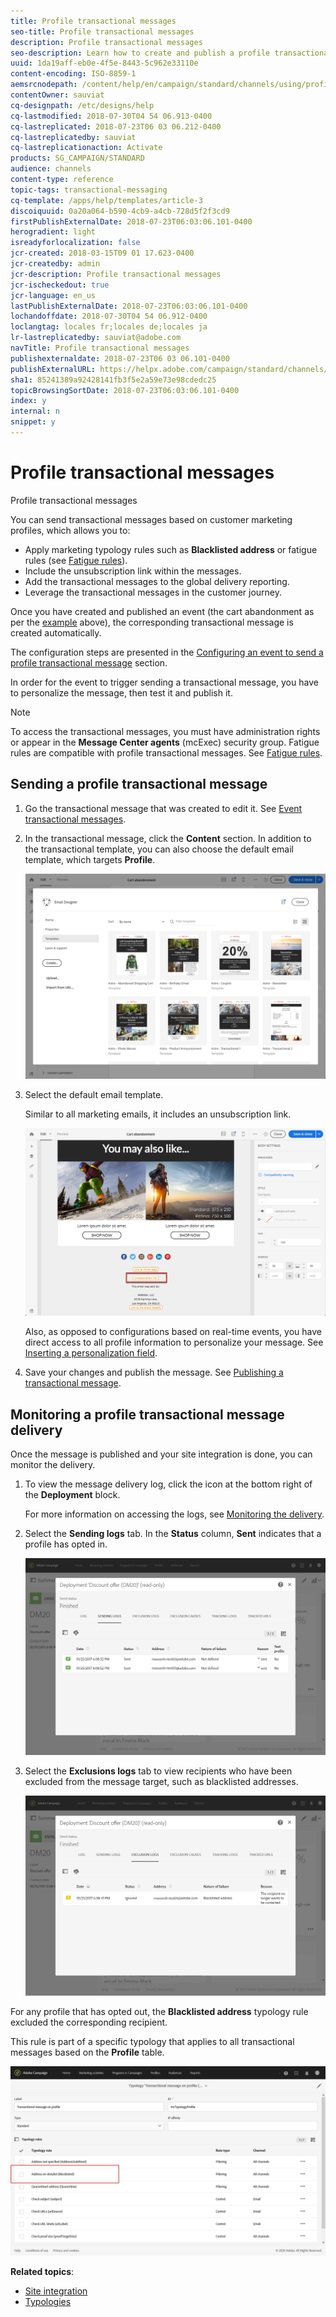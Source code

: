 ```yaml
---
title: Profile transactional messages
seo-title: Profile transactional messages
description: Profile transactional messages
seo-description: Learn how to create and publish a profile transactional message.
uuid: 1da19aff-eb0e-4f5e-8443-5c962e33110e
content-encoding: ISO-8859-1
aemsrcnodepath: /content/help/en/campaign/standard/channels/using/profile-transactional-messages
contentOwner: sauviat
cq-designpath: /etc/designs/help
cq-lastmodified: 2018-07-30T04 54 06.913-0400
cq-lastreplicated: 2018-07-23T06 03 06.212-0400
cq-lastreplicatedby: sauviat
cq-lastreplicationaction: Activate
products: SG_CAMPAIGN/STANDARD
audience: channels
content-type: reference
topic-tags: transactional-messaging
cq-template: /apps/help/templates/article-3
discoiquuid: 0a20a064-b590-4cb9-a4cb-728d5f2f3cd9
firstPublishExternalDate: 2018-07-23T06:03:06.101-0400
herogradient: light
isreadyforlocalization: false
jcr-created: 2018-03-15T09 01 17.623-0400
jcr-createdby: admin
jcr-description: Profile transactional messages
jcr-ischeckedout: true
jcr-language: en_us
lastPublishExternalDate: 2018-07-23T06:03:06.101-0400
lochandoffdate: 2018-07-30T04 54 06.912-0400
loclangtag: locales fr;locales de;locales ja
lr-lastreplicatedby: sauviat@adobe.com
navTitle: Profile transactional messages
publishexternaldate: 2018-07-23T06 03 06.101-0400
publishExternalURL: https://helpx.adobe.com/campaign/standard/channels/using/profile-transactional-messages.html
sha1: 85241389a92428141fb3f5e2a59e73e98cdedc25
topicBrowsingSortDate: 2018-07-23T06:03:06.101-0400
index: y
internal: n
snippet: y
---
```


# Profile transactional messages

Profile transactional messages

You can send transactional messages based on customer marketing profiles, which allows you to:

* Apply marketing typology rules such as **Blacklisted address** or fatigue rules (see [Fatigue rules](../../administration/using/fatigue-rules.md)).
* Include the unsubscription link within the messages.
* Add the transactional messages to the global delivery reporting.
* Leverage the transactional messages in the customer journey.

Once you have created and published an event (the cart abandonment as per the [example](../../channels/using/about-transactional-messaging.md#transactional-messaging-operating-principle) above), the corresponding transactional message is created automatically.

The configuration steps are presented in the [Configuring an event to send a profile transactional message](../../administration/using/configuring-transactional-messaging.md#use-case--configuring-an-event-to-send-a-transactional-message) section.

In order for the event to trigger sending a transactional message, you have to personalize the message, then test it and publish it.

>[!NOTE]
>
>To access the transactional messages, you must have administration rights or appear in the **Message Center agents** (mcExec) security group. Fatigue rules are compatible with profile transactional messages. See [Fatigue rules](../../administration/using/fatigue-rules.md).

## Sending a profile transactional message

1. Go the transactional message that was created to edit it. See [Event transactional messages](../../channels/using/event-transactional-messages.md).
1. In the transactional message, click the **Content** section. In addition to the transactional template, you can also choose the default email template, which targets **Profile**.

   ![](assets/message-center_marketing_templates.png)

1. Select the default email template.

   Similar to all marketing emails, it includes an unsubscription link.

   ![](assets/message-center_marketing_perso_unsubscription.png)

   Also, as opposed to configurations based on real-time events, you have direct access to all profile information to personalize your message. See [Inserting a personalization field](../../designing/using/inserting-a-personalization-field.md).

1. Save your changes and publish the message. See [Publishing a transactional message](../../channels/using/event-transactional-messages.md#publishing-a-transactional-message).

## Monitoring a profile transactional message delivery

Once the message is published and your site integration is done, you can monitor the delivery.

1. To view the message delivery log, click the icon at the bottom right of the **Deployment** block.

   For more information on accessing the logs, see [Monitoring the delivery](../../sending/using/monitoring-a-delivery.md).

1. Select the **Sending logs** tab. In the **Status** column, **Sent** indicates that a profile has opted in.

   ![](assets/message-center_marketing_sending_logs.png)

1. Select the **Exclusions logs** tab to view recipients who have been excluded from the message target, such as blacklisted addresses.

   ![](assets/message-center_marketing_exclusion_logs.png)

For any profile that has opted out, the **Blacklisted address** typology rule excluded the corresponding recipient.

This rule is part of a specific typology that applies to all transactional messages based on the **Profile** table.

![](assets/message-center_marketing_typology.png)

**Related topics**:

* [Site integration](../../administration/using/configuring-transactional-messaging.md#integrating-the-triggering-of-the-event-in-a-website)
* [Typologies](../../administration/using/about-typology-rules.md)

